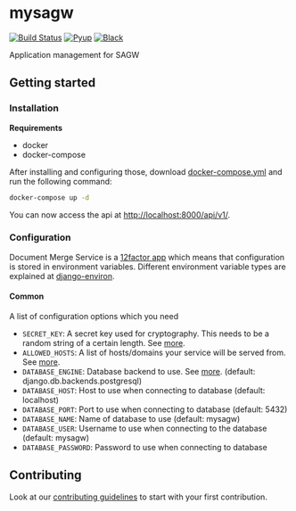 # mysagw

[![Build Status](https://travis-ci.com/adfinis-sygroup/mysagw.svg?branch=master)](https://travis-ci.com/adfinis-sygroup/mysagw)
[![Pyup](https://pyup.io/repos/github/adfinis-sygroup/mysagw/shield.svg)](https://pyup.io/account/repos/github/adfinis-sygroup/mysagw/)
[![Black](https://img.shields.io/badge/code%20style-black-000000.svg)](https://github.com/adfinis-sygroup/mySAGW)

Application management for SAGW

## Getting started

### Installation

**Requirements**
* docker
* docker-compose

After installing and configuring those, download [docker-compose.yml](https://raw.githubusercontent.com/adfinis-sygroup/mysagw/master/docker-compose.yml) and run the following command:

```bash
docker-compose up -d
```

You can now access the api at [http://localhost:8000/api/v1/](http://localhost:8000/api/v1/).

### Configuration

Document Merge Service is a [12factor app](https://12factor.net/) which means that configuration is stored in environment variables.
Different environment variable types are explained at [django-environ](https://github.com/joke2k/django-environ#supported-types).

#### Common

A list of configuration options which you need

* `SECRET_KEY`: A secret key used for cryptography. This needs to be a random string of a certain length. See [more](https://docs.djangoproject.com/en/2.1/ref/settings/#std:setting-SECRET_KEY).
* `ALLOWED_HOSTS`: A list of hosts/domains your service will be served from. See [more](https://docs.djangoproject.com/en/2.1/ref/settings/#allowed-hosts).
* `DATABASE_ENGINE`: Database backend to use. See [more](https://docs.djangoproject.com/en/2.1/ref/settings/#std:setting-DATABASE-ENGINE). (default: django.db.backends.postgresql)
* `DATABASE_HOST`: Host to use when connecting to database (default: localhost)
* `DATABASE_PORT`: Port to use when connecting to database (default: 5432)
* `DATABASE_NAME`: Name of database to use (default: mysagw)
* `DATABASE_USER`: Username to use when connecting to the database (default: mysagw)
* `DATABASE_PASSWORD`: Password to use when connecting to database

## Contributing

Look at our [contributing guidelines](CONTRIBUTING.md) to start with your first contribution.
